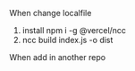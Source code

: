 When change localfile
1) install npm i -g @vercel/ncc
2) ncc build index.js -o dist

When add in another repo